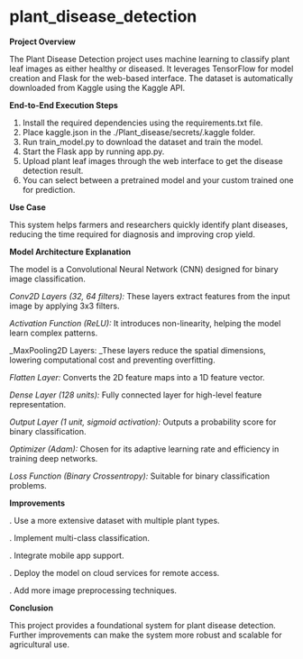 # plant_disease_detection

**Project Overview**

The Plant Disease Detection project uses machine learning to classify plant leaf images as either healthy or diseased. It leverages TensorFlow for model creation and Flask for the web-based interface. The dataset is automatically downloaded from Kaggle using the Kaggle API.

**End-to-End Execution Steps**

1. Install the required dependencies using the requirements.txt file.
2. Place kaggle.json in the ./Plant_disease/secrets/.kaggle folder.
3. Run train_model.py to download the dataset and train the model.
4. Start the Flask app by running app.py.
5. Upload plant leaf images through the web interface to get the disease detection result.
6. You can select between a pretrained model and your custom trained one for prediction.

**Use Case**

This system helps farmers and researchers quickly identify plant diseases, reducing the time required for diagnosis and improving crop yield.

**Model Architecture Explanation**

The model is a Convolutional Neural Network (CNN) designed for binary image classification.

_Conv2D Layers (32, 64 filters):_ These layers extract features from the input image by applying 3x3 filters.

_Activation Function (ReLU):_ It introduces non-linearity, helping the model learn complex patterns.

_MaxPooling2D Layers: _These layers reduce the spatial dimensions, lowering computational cost and preventing overfitting.

_Flatten Layer:_ Converts the 2D feature maps into a 1D feature vector.

_Dense Layer (128 units):_ Fully connected layer for high-level feature representation.

_Output Layer (1 unit, sigmoid activation):_ Outputs a probability score for binary classification.

_Optimizer (Adam):_ Chosen for its adaptive learning rate and efficiency in training deep networks.

_Loss Function (Binary Crossentropy):_ Suitable for binary classification problems.

**Improvements**

  . Use a more extensive dataset with multiple plant types.

  . Implement multi-class classification.

  . Integrate mobile app support.

  . Deploy the model on cloud services for remote access.
  
  . Add more image preprocessing techniques.

**Conclusion**

This project provides a foundational system for plant disease detection. Further improvements can make the system more robust and scalable for agricultural use.
